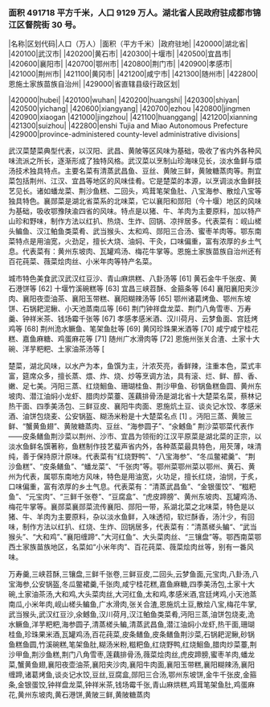 <!--
 * @Author: vigne 1186963387@qq.com
 * @Date: 2022-10-01 10:44:38
 * @FilePath: /cooking-menu/src/views/asia/eastAsia/china/mockData/hubeiProvince/readme.md
 * @Description:
 *
 * Copyright (c) 2023 by ${git_name_email}, All Rights Reserved.
-->

### 面积 491718 平方千米，人口 9129 万人。湖北省人民政府驻成都市锦江区督院街 30 号。

<!-- ||||| -->

|名称|区划代码|人口（万人）|面积（平方千米）|政府驻地| |420000|湖北省| |420100|武汉市| |420200|黄石市| |420300|十堰市| |420500|宜昌市| |420600|襄阳市| |420700|鄂州市| |420800|荆门市| |420900|孝感市| |421000|荆州市| |421100|黄冈市| |421200|咸宁市| |421300|随州市| |422800|恩施土家族苗族自治州| |429000|省直辖县级行政区划|

|420000|hubei| |420100|wuhan| |420200|huangshi| |420300|shiyan| |420500|yichang| |420600|xiangyang| |420700|ezhou |420800|jingmen |420900|xiaogan |421000|jingzhou| |421100|huanggang| |421200|xianning |421300|suizhou| |422800|enshi Tujia and Miao Autonomous Prefecture |429000|province-administered county-level administrative divisions|

武汉菜楚菜典型代表，以汉阳、武昌、黄陂等区风味为基础，吸收了省内外各种风味流派之所长，逐渐形成了独特风格。武汉菜以烹制山珍海味见长，淡水鱼鲜与煨汤技术独具特点。主要名菜有清蒸武昌鱼、豆丝、黄陂三鲜，黄陂糖蒸肉等。荆宜菜包括荆州、江汉、宜昌等地区的风味佳肴。它是楚菜的本源，以烹调淡水鱼鲜技艺见长。诸如蟠龙菜、荆沙鱼糕、二回头，鸡茸笔架鱼肚、八宝海参、散烩八宝等独具特色。襄郧菜是湖北省菜系的北味菜，它以襄阳和郧阳（今十堰）地区的风味为基础，吸收鄂豫陕渝四省的风味。特点是以猪、牛、羊肉为主要原料，加以特产山珍和野味，制作方法以红扒、热烧、生炸、回锅、凉拌居多。代表菜有：岘山槎头鳊鱼、汉江鲌鱼类菜肴、武当猴头、太和鸡、郧阳三合汤、蜜枣羊肉等。鄂东南菜特点是用油宽，火劲足，擅长大烧、油焖、干灸，口味偏重，富有浓厚的乡土气息。代表菜有：黄州东坡肉、瓦罐鸡汤、梅花牛掌等。恩施土家族苗族自治州还有百花莼菜、薇菜烩肉丝、小米年肉等特产名菜。

城市特色美食武汉武汉红豆沙、青山麻烘糕、八卦汤等 [61] 黄石金牛千张皮、黄石港饼等 [62] 十堰竹溪碗糕等 [63] 宜昌三峡苕酥、金箍条等 [64] 襄阳襄阳夹沙肉、襄阳夜壶油茶、襄阳玉带糕、襄阳糊辣汤等 [65] 鄂州诸葛烤鱼、鄂州东坡饼、石锅耙泥鳅、小天池蒸南瓜等 [66] 荆门钟祥盘龙菜、荆门八角雪枣、万寿羹、钟祥米茶、钱场霉千张等 [67] 孝感孝感米酒、汉川荷月、云梦鱼面、宫廷烤鸡等 [68] 荆州洈水鳜鱼、笔架鱼肚等 [69] 黄冈珍珠果米酒等 [70] 咸宁咸宁桂花糕、嘉鱼麻糖、鸡蛋麻花等 [71] 随州广水滑肉等 [72] 恩施州张关合渣、土家十大碗、洋芋粑粑、土家油茶汤等 [

楚菜，湖北风味，以水产为本，鱼馔为主，汁浓芡亮，香鲜辣，注重本色，菜式丰富，筵席众多，擅长蒸、煨、炸、烧、炒等烹调方法，具有滚、烂、鲜、醇、香、嫩、足七美。沔阳三蒸、红烧鮰鱼、珊瑚桂鱼、荆沙甲鱼、砂锅鱼糕鱼圆、黄州东坡肉、潜江油焖小龙虾、腊肉炒菜薹、莲藕排骨汤是湖北省十大楚菜名菜，蔡林记热干面、四季美汤包、三鲜豆皮、襄阳牛肉面、恩施炕土豆、谈炎记水饺、孝感米酒、油饼包烧麦、公安锅盔、糊汤米粉是十大楚菜名点 [1] 。沔阳三蒸、黄陂三鲜、“蟹黄鱼翅”、黄陂糖蒸肉、豆丝、“海参圆子”、“氽鳡鱼” 荆沙菜鄂菜代表作——皮条鳝鱼荆沙菜以荆州、沙市、宜昌为领衔的江汉平原菜是湖北菜的正宗，以淡水鱼鲜名馔著称，鱼糕制作技艺蜚声省内外，各种蒸菜最具特色，用芡薄，味清纯，善于保持原汁原味。代表菜有“红烧野鸭”、“八宝海参”、“冬瓜鳖裙羹”、“荆沙鱼糕”、“皮条鳝鱼”、“蟠龙菜”、“千张肉”等。鄂州菜鄂州菜以鄂州、黄石、黄州为代表，属鄂东南地方风味，特色是用油宽，火功足，擅长红烧，油悯，于炙，口味偏重，富有浓厚的乡土气息。代表菜有：“清蒸武昌鱼”、“金银蛋饺”、“糍粑鱼”、“元宝肉”、“三鲜千张卷”、“豆腐盒”、“虎皮蹄膀”、黄州东坡肉、瓦罐鸡汤、梅花牛掌等。襄郧菜襄郧菜流传襄阳、郧阳一带，系湖北菜之北味菜，特色是以猪、牛、羊肉为主要原料，杂以淡水鱼鲜，入味透彻，软烂酥香，汤汁少，有回味，制作方法以红扒、红烧、生炸、回锅居多，代表菜有：”清蒸槎头鳊“、“武当猴头”、“大和鸡”、”襄阳缠蹄“、”大河红鱼“、大头菜肉丝、“三镶盘”等。鄂西南菜鄂西土家族苗族地区，名菜如“小米年肉”、百花莼菜、薇菜烩肉丝等，别有一番风味。

万寿羹,三峡苕酥,三镶盘,三鲜千张卷,三鲜豆皮,二回头,云梦鱼面,元宝肉,八卦汤,八宝海参,公安锅盔,冬瓜鳖裙羹,千张肉,咸宁桂花糕,嘉鱼麻糖,四季美汤包,土家十大碗,土家油茶汤,大和鸡,大头菜肉丝,大河红鱼,太和鸡,孝感米酒,宫廷烤鸡,小天池蒸南瓜,小米年肉,岘山槎头鳊鱼,广水滑肉,张关合渣,恩施炕土豆,散烩八宝,梅花牛掌,武当猴头,武汉红豆沙,氽鳡鱼,汉川荷月,汉江鲌鱼类菜肴,沔阳三蒸,油饼包烧麦,洈水鳜鱼,洋芋粑粑,海参圆子,清蒸槎头鳊,清蒸武昌鱼,潜江油焖小龙虾,热干面,珊瑚桂鱼,珍珠果米酒,瓦罐鸡汤,百花莼菜,皮条鳝鱼,皮条鳝鱼荆沙菜,石锅耙泥鳅,砂锅鱼糕鱼圆,竹溪碗糕,笔架鱼肚,糊汤米粉,糍粑鱼,红烧野鸭,红烧鮰鱼,腊肉炒菜薹,荆沙甲鱼,荆沙鱼糕,荆门八角雪枣,莲藕排骨汤,薇菜烩肉丝,虎皮蹄膀,蜜枣羊肉,蟠龙菜,蟹黄鱼翅,襄阳夜壶油茶,襄阳夹沙肉,襄阳牛肉面,襄阳玉带糕,襄阳糊辣汤,襄阳缠蹄,诸葛烤鱼,谈炎记水饺,豆丝,豆腐盒,郧阳三合汤,鄂州东坡饼,金牛千张皮,金箍条,金银蛋饺,钟祥盘龙菜,钟祥米茶,钱场霉千张,青山麻烘糕,鸡茸笔架鱼肚,鸡蛋麻花,黄州东坡肉,黄石港饼,黄陂三鲜,黄陂糖蒸肉
